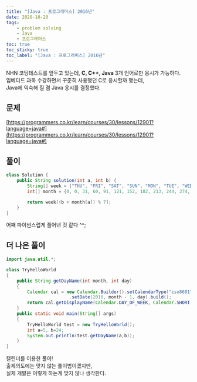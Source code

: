 ```yaml
---
title: "[Java : 프로그래머스] 2016년"
date: 2020-10-20
tags:
    - problem solving
    - Java
    - 프로그래머스
toc: true
toc_sticky: true
toc_label: "[Java : 프로그래머스] 2016년"
---
```

NHN 코딩테스트를 앞두고 있는데, **C, C++, Java** 3개 언어로만 응시가 가능하다.  
임베디드 과목 수강하면서 꾸준히 사용했던 C로 응시할까 했는데,  
Java에 익숙해 질 겸 Java 응시를 결정했다.  
  
## 문제
[https://programmers.co.kr/learn/courses/30/lessons/12901?language=java#](https://programmers.co.kr/learn/courses/30/lessons/12901?language=java#)

## 풀이
```java
class Solution {
    public String solution(int a, int b) {
        String[] week = {"THU", "FRI", "SAT", "SUN", "MON", "TUE", "WED"};
        int[] month = {0, 0, 31, 60, 91, 121, 152, 182, 213, 244, 274, 305, 335};

        return week[(b + month[a]) % 7];
    }
}
```
어째 파이썬스럽게 풀어낸 것 같다 ^^;  

## 더 나은 풀이
```java
import java.util.*;

class TryHelloWorld
{
    public String getDayName(int month, int day)
    {
        Calendar cal = new Calendar.Builder().setCalendarType("iso8601")
                        .setDate(2016, month - 1, day).build();
        return cal.getDisplayName(Calendar.DAY_OF_WEEK, Calendar.SHORT, new Locale("ko-KR")).toUpperCase();
    }
    public static void main(String[] args)
    {
        TryHelloWorld test = new TryHelloWorld();
        int a=5, b=24;
        System.out.println(test.getDayName(a,b));
    }
}
```
캘린더를 이용한 풀이!  
출제의도에는 맞지 않는 풀이법이겠지만,  
실제 개발은 이렇게 하는게 맞지 않나 생각한다.